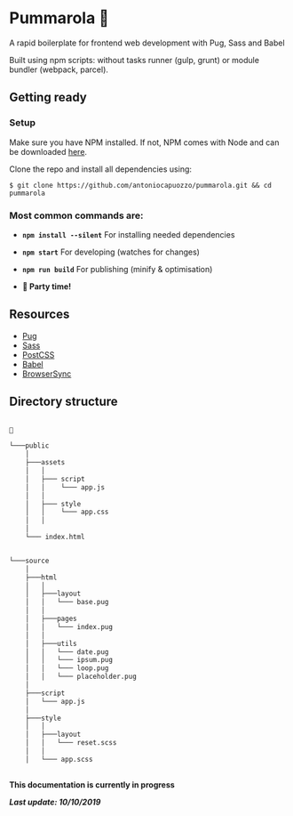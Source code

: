 # Pummarola 🍅

A rapid boilerplate for frontend web development with Pug, Sass and Babel

Built using npm scripts: without tasks runner (gulp, grunt) or module bundler (webpack, parcel).

## Getting ready

### Setup

Make sure you have NPM installed. If not, NPM comes with Node and can be downloaded [here](https://nodejs.org/en/download/).

Clone the repo and install all dependencies using:

```
$ git clone https://github.com/antoniocapuozzo/pummarola.git && cd pummarola
```

### Most common commands are:

* **`npm install --silent`** For installing needed dependencies 

* **`npm start`** For developing (watches for changes)

* **`npm run build`** For publishing (minify & optimisation)

* **🍿 Party time!** 



## Resources

- [Pug](https://pugjs.org)
- [Sass](https://sass-lang.com)
- [PostCSS](https://postcss.org)
- [Babel](https://babeljs.io)
- [BrowserSync](https://www.browsersync.io)

## Directory structure

```bash

🍅

└───public
    │
    ├───assets
    │   │
    │   ├─── script
    │   │    └─── app.js 
    │   │
    │   ├─── style
    │   │    └─── app.css 
    │   │
    │
    └─── index.html    


└───source
    │
    ├───html
    │   │  
    │   ├───layout
    │   │   └─── base.pug
    │   │
    │   ├───pages
    │   │   └─── index.pug
    │   │
    │   ├───utils
    │   │   └─── date.pug
    │   │   └─── ipsum.pug
    │   │   └─── loop.pug
    │   │   └─── placeholder.pug
    │
    ├───script
    │   └─── app.js 
    │
    ├───style
    │   │  
    │   ├───layout
    │   │   └─── reset.scss
    │   │
    │   └─── app.scss 
        
```

**This documentation is currently in progress**

***Last update: 10/10/2019***
